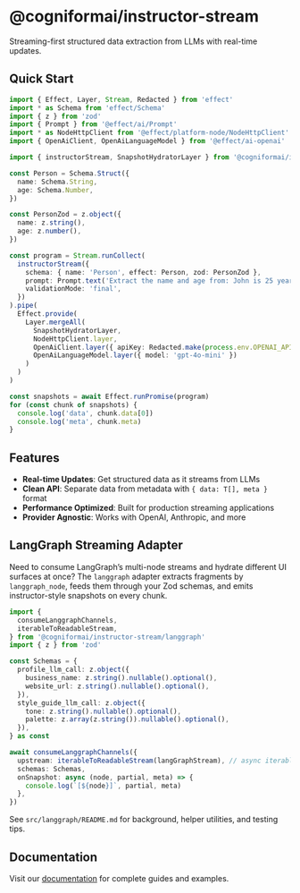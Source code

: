 # @cogniformai/instructor-stream

Streaming-first structured data extraction from LLMs with real-time updates.

## Quick Start

```ts
import { Effect, Layer, Stream, Redacted } from 'effect'
import * as Schema from 'effect/Schema'
import { z } from 'zod'
import { Prompt } from '@effect/ai/Prompt'
import * as NodeHttpClient from '@effect/platform-node/NodeHttpClient'
import { OpenAiClient, OpenAiLanguageModel } from '@effect/ai-openai'

import { instructorStream, SnapshotHydratorLayer } from '@cogniformai/instructor-stream'

const Person = Schema.Struct({
  name: Schema.String,
  age: Schema.Number,
})

const PersonZod = z.object({
  name: z.string(),
  age: z.number(),
})

const program = Stream.runCollect(
  instructorStream({
    schema: { name: 'Person', effect: Person, zod: PersonZod },
    prompt: Prompt.text('Extract the name and age from: John is 25 years old.'),
    validationMode: 'final',
  })
).pipe(
  Effect.provide(
    Layer.mergeAll(
      SnapshotHydratorLayer,
      NodeHttpClient.layer,
      OpenAiClient.layer({ apiKey: Redacted.make(process.env.OPENAI_API_KEY!) }),
      OpenAiLanguageModel.layer({ model: 'gpt-4o-mini' })
    )
  )
)

const snapshots = await Effect.runPromise(program)
for (const chunk of snapshots) {
  console.log('data', chunk.data[0])
  console.log('meta', chunk.meta)
}
```

## Features

- **Real-time Updates**: Get structured data as it streams from LLMs
- **Clean API**: Separate data from metadata with `{ data: T[], meta }` format
- **Performance Optimized**: Built for production streaming applications
- **Provider Agnostic**: Works with OpenAI, Anthropic, and more

## LangGraph Streaming Adapter

Need to consume LangGraph’s multi-node streams and hydrate different UI surfaces at once? The `langgraph` adapter extracts fragments by `langgraph_node`, feeds them through your Zod schemas, and emits instructor-style snapshots on every chunk.

```typescript
import {
  consumeLanggraphChannels,
  iterableToReadableStream,
} from '@cogniformai/instructor-stream/langgraph'
import { z } from 'zod'

const Schemas = {
  profile_llm_call: z.object({
    business_name: z.string().nullable().optional(),
    website_url: z.string().nullable().optional(),
  }),
  style_guide_llm_call: z.object({
    tone: z.string().nullable().optional(),
    palette: z.array(z.string()).nullable().optional(),
  }),
} as const

await consumeLanggraphChannels({
  upstream: iterableToReadableStream(langGraphStream), // async iterable of parsed envelopes
  schemas: Schemas,
  onSnapshot: async (node, partial, meta) => {
    console.log(`[${node}]`, partial, meta)
  },
})
```

See `src/langgraph/README.md` for background, helper utilities, and testing tips.

## Documentation

Visit our [documentation](https://github.com/cogniformai/instructor-stream-js) for complete guides and examples.
